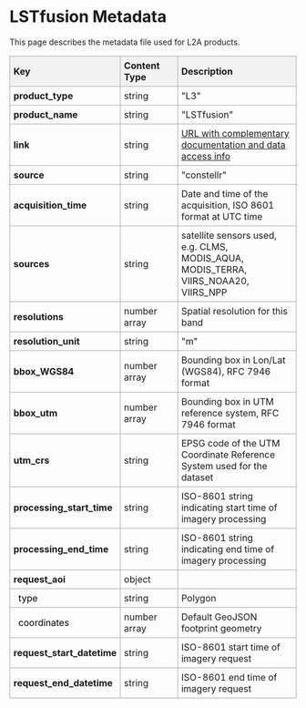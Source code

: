 # LSTfusion Metadata

This page describes the metadata file used for L2A products. 


<style>
  table { border-collapse: collapse; width: 100%; table-layout: fixed; }
  th, td { border: 1px solid #aaa; padding: 6px; text-align: left; word-wrap: break-word; }
  th { background-color: #f2f2f2; }

  /* Adjust column widths */
  th:nth-child(1), td:nth-child(1) { width: 25%; } 
  th:nth-child(2), td:nth-child(2) { width: 20%; } 

  /* Hierarchy styling */
  .level-1 { font-weight: bold; }
  .level-2 { font-style: normal; color: #000; }
  .level-3 { font-style: italic; color: #333; }
  .level-4 { font-style: italic; color: #555; }
  .level-5 { font-style: italic; color: #777; }
</style>

<table>
  <tr>
    <th>Key</th>
    <th>Content Type</th>
    <th>Description</th>
  </tr>

  <!-- product-level keys -->
  <tr><td class="level-1">product_type</td><td>string</td><td>"L3"</td></tr>
  <tr><td class="level-1">product_name</td><td>string</td><td>"LSTfusion"</td></tr>
  <tr><td class="level-1">link</td><td>string</td><td><a href= "https://constellr.github.io/product-lst/Technical-specification/">URL with complementary documentation and data access info</a></td></tr>
  <tr><td class="level-1">source</td><td>string</td><td> "constellr" </td></tr>
  <tr><td class="level-1">acquisition_time</td><td>string</td><td>Date and time of the acquisition, ISO 8601 format at UTC time</td></tr>
  <tr><td class="level-1">sources</td><td>string</td><td> satellite sensors used, e.g. CLMS, MODIS_AQUA, MODIS_TERRA, VIIRS_NOAA20, VIIRS_NPP </td></tr>
  <tr><td class="level-1">resolutions</td><td>number array</td><td>Spatial resolution for this band</td></tr>
  <tr><td class="level-1">resolution_unit</td><td>string</td><td>"m"</td></tr>
  <tr><td class="level-1">bbox_WGS84</td><td>number array</td><td>Bounding box in Lon/Lat (WGS84), RFC 7946 format</td></tr>
  <tr><td class="level-1">bbox_utm</td><td>number array</td><td>Bounding box in UTM reference system, RFC 7946 format</td></tr>
  <tr><td class="level-1">utm_crs</td><td>string</td><td>EPSG code of the UTM Coordinate Reference System used for the dataset</td></tr>
  <tr><td class="level-1">processing_start_time</td><td>string</td><td>ISO-8601 string indicating start time of imagery processing</td></tr>
  <tr><td class="level-1">processing_end_time</td><td>string</td><td>ISO-8601 string indicating end time of imagery processing</td></tr>
  <tr><td class="level-1">request_aoi</td><td>object</td><td></td></tr>
  <tr><td class="level-2">&nbsp;&nbsp;type</td><td>string</td><td>Polygon</td></tr>
  <tr><td class="level-2">&nbsp;&nbsp;coordinates</td><td>number array</td><td>Default GeoJSON footprint geometry</td></tr  
  <tr><td class="level-1">request_start_datetime</td><td>string</td><td>ISO-8601 start time of imagery request</td></tr>
  <tr><td class="level-1">request_end_datetime</td><td>string</td><td>ISO-8601 end time of imagery request</td></tr>
  
</table> 
